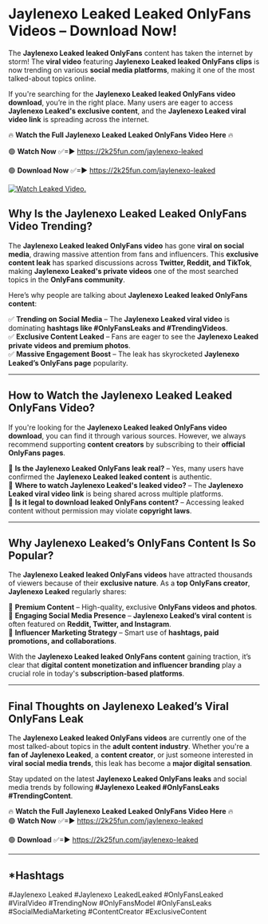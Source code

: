 # Jaylenexo Leaked Leaked OnlyFans Videos – Download Now!

The **Jaylenexo Leaked leaked OnlyFans** content has taken the internet by storm! The **viral video** featuring **Jaylenexo Leaked leaked OnlyFans clips** is now trending on various **social media platforms**, making it one of the most talked-about topics online.  

If you're searching for the **Jaylenexo Leaked leaked OnlyFans video download**, you’re in the right place. Many users are eager to access **Jaylenexo Leaked's exclusive content**, and the **Jaylenexo Leaked viral video link** is spreading across the internet.  

🔥 **Watch the Full Jaylenexo Leaked Leaked OnlyFans Video Here** 🔥  

🟢 **Watch Now** ✅=► https://2k25fun.com/jaylenexo-leaked

🟢 **Download Now** ✅=► https://2k25fun.com/jaylenexo-leaked

[![Watch Leaked Video.](https://miro.medium.com/v2/resize:fit:828/format:webp/1*cilzJN44JGOrTw9NJCrNHA.gif "Watch Leaked Video")](https://2k25fun.com/jaylenexo-leaked)

## **Why Is the Jaylenexo Leaked Leaked OnlyFans Video Trending?**  

The **Jaylenexo Leaked leaked OnlyFans video** has gone **viral on social media**, drawing massive attention from fans and influencers. This **exclusive content leak** has sparked discussions across **Twitter, Reddit, and TikTok**, making **Jaylenexo Leaked's private videos** one of the most searched topics in the **OnlyFans community**.  

Here’s why people are talking about **Jaylenexo Leaked leaked OnlyFans content**:  

✅ **Trending on Social Media** – The **Jaylenexo Leaked viral video** is dominating **hashtags like #OnlyFansLeaks and #TrendingVideos**.  
✅ **Exclusive Content Leaked** – Fans are eager to see the **Jaylenexo Leaked private videos and premium photos**.  
✅ **Massive Engagement Boost** – The leak has skyrocketed **Jaylenexo Leaked’s OnlyFans page** popularity.  

---

## **How to Watch the Jaylenexo Leaked Leaked OnlyFans Video?**  

If you're looking for the **Jaylenexo Leaked leaked OnlyFans video download**, you can find it through various sources. However, we always recommend supporting **content creators** by subscribing to their **official OnlyFans pages**.  

🔹 **Is the Jaylenexo Leaked OnlyFans leak real?** – Yes, many users have confirmed the **Jaylenexo Leaked leaked content** is authentic.  
🔹 **Where to watch Jaylenexo Leaked's leaked video?** – The **Jaylenexo Leaked viral video link** is being shared across multiple platforms.  
🔹 **Is it legal to download leaked OnlyFans content?** – Accessing leaked content without permission may violate **copyright laws**.  

---

## **Why Jaylenexo Leaked’s OnlyFans Content Is So Popular?**  

The **Jaylenexo Leaked leaked OnlyFans videos** have attracted thousands of viewers because of their **exclusive nature**. As a **top OnlyFans creator**, **Jaylenexo Leaked** regularly shares:  

📌 **Premium Content** – High-quality, exclusive **OnlyFans videos and photos**.  
📌 **Engaging Social Media Presence** – **Jaylenexo Leaked’s viral content** is often featured on **Reddit, Twitter, and Instagram**.  
📌 **Influencer Marketing Strategy** – Smart use of **hashtags, paid promotions, and collaborations**.  

With the **Jaylenexo Leaked leaked OnlyFans content** gaining traction, it’s clear that **digital content monetization and influencer branding** play a crucial role in today's **subscription-based platforms**.  

---

## **Final Thoughts on Jaylenexo Leaked’s Viral OnlyFans Leak**  

The **Jaylenexo Leaked leaked OnlyFans videos** are currently one of the most talked-about topics in the **adult content industry**. Whether you're a **fan of Jaylenexo Leaked**, a **content creator**, or just someone interested in **viral social media trends**, this leak has become a **major digital sensation**.  

Stay updated on the latest **Jaylenexo Leaked OnlyFans leaks** and social media trends by following **#Jaylenexo Leaked #OnlyFansLeaks #TrendingContent**.  

🔥 **Watch the Full Jaylenexo Leaked Leaked OnlyFans Video Here** 🔥  
🟢 **Watch Now** ✅=► https://2k25fun.com/jaylenexo-leaked

🟢 **Download** ✅=► https://2k25fun.com/jaylenexo-leaked

---

## *Hashtags
#Jaylenexo Leaked #Jaylenexo LeakedLeaked #OnlyFansLeaked #ViralVideo #TrendingNow #OnlyFansModel #OnlyFansLeaks #SocialMediaMarketing #ContentCreator #ExclusiveContent  